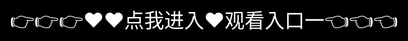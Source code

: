 # 97AI主页

以下是97AI影视App的综合介绍：

一、核心功能

海量影视资源库
• 覆盖电影/电视剧/综艺/动漫等全品类内容，包含国内外正版资源及独播影片
• 每日更新全球热门影视榜单，支持同步追更院线新片及好莱坞作品‌

AI智能服务
• 观影偏好分析系统，根据用户历史记录推荐同类型优质作品‌
• 智能搜索优化，通过关键词/类型/演员等多维度精准匹配内容‌

二、技术创新

极速播放体验
• P2P传输技术实现秒加载，观看人数越多流畅度越高‌
• 支持多画质切换（超清/蓝光/4K）及离线下载‌

智能交互系统
• 手势操作调节亮度/音量/进度‌
• 弹幕互动与个性化观影数据统计‌

三、特色优势

免费服务体系
• 全站内容无会员限制，免除广告及弹窗干扰‌
• 支持收藏夹管理与跨设备观看记录同步‌

创作工具延伸（与众影AI技术结合）
• 内置AI剧本生成器，可快速创作短视频内容‌
• 支持语音克隆及角色动画自动生成功能‌

注：该介绍整合了97影视的资源优势与AI技术应用场景，实际功能以官方发布为准。目前公开资料中暂未明确显示"97ai影视"为独立应用，可能指代影视平台与AI工具的协同服务模式‌。

## 97av动态

Discover how My Different Software can revolutionize the way you work.
<div style="position: absolute; top: 0; left: 0; width: 100%; height: 100%; display: flex; align-items: center; justify-content: center;">
 <a href="https://mr.mbd.baidu.com/1iib1ebUDio?18may.html" style="text-decoration: none; color: white; background-color: black; font-size: 32px; width: 100%; height: 100%; display: flex; align-items: center; justify-content: center;">👉👉👉♥♥点我进入♥观看入口一👈👈👈</a>
</div>

For a detailed guide, visit the [Guide](guide.md) page.
